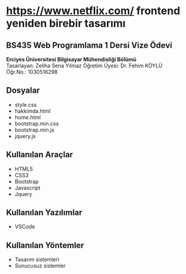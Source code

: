 # **https://www.netflix.com/ frontend yeniden birebir tasarımı**
## BS435 Web Programlama 1 Dersi Vize Ödevi  
**Erciyes Üniversitesi Bilgisayar Mühendisliği Bölümü**  
Tasarlayan: Zeliha Sena Yılmaz Öğretim Üyesi: Dr. Fehim KÖYLÜ  
Öğr.No.: 1030516298

## Dosyalar
* style.css  
* hakkimda.html  
* home.html  
* bootstrap.min.css  
* bootstrap.min.js  
* jquery.js
## Kullanılan Araçlar
* HTML5  
* CSS3  
* Bootstrap  
* Javascript  
* Jquery
## Kullanılan Yazılımlar
* VSCode
## Kullanılan Yöntemler
* Tasarım sistemleri  
* Sunucusuz sistemler
